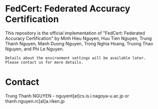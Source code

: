 # FedCert: Federated Accuracy Certification
This repository is the official implementation of "FedCert: Federated Accuracy Certification" by Minh Hieu Nguyen, Huu Tien Nguyen, Trung Thanh Nguyen, Manh Duong Nguyen, Trong Nghia Hoang, Truong Thao Nguyen, and Phi Le Nguyen.

```
Details about the environment settings will be available later.
Please contact us for more details.
```

# Contact
Trung Thanh NGUYEN - nguyent[at]cs.is.i.nagoya-u.ac.jp or thanh.nguyen.rc[at]a.riken.jp
